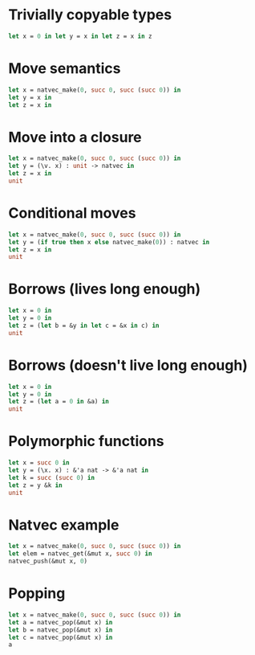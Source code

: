 # Trivially copyable types
```ocaml
let x = 0 in let y = x in let z = x in z
```

# Move semantics
```ocaml
let x = natvec_make(0, succ 0, succ (succ 0)) in
let y = x in
let z = x in
```

# Move into a closure
```ocaml
let x = natvec_make(0, succ 0, succ (succ 0)) in
let y = (\v. x) : unit -> natvec in
let z = x in
unit
```

# Conditional moves
```ocaml
let x = natvec_make(0, succ 0, succ (succ 0)) in
let y = (if true then x else natvec_make(0)) : natvec in
let z = x in
unit
```

# Borrows (lives long enough)
```ocaml
let x = 0 in
let y = 0 in
let z = (let b = &y in let c = &x in c) in
unit
```

# Borrows (doesn't live long enough)
```ocaml
let x = 0 in
let y = 0 in
let z = (let a = 0 in &a) in
unit
```

# Polymorphic functions
```ocaml
let x = succ 0 in 
let y = (\x. x) : &'a nat -> &'a nat in 
let k = succ (succ 0) in 
let z = y &k in 
unit
```

# Natvec example

```ocaml
let x = natvec_make(0, succ 0, succ (succ 0)) in 
let elem = natvec_get(&mut x, succ 0) in 
natvec_push(&mut x, 0)
```

# Popping
```ocaml
let x = natvec_make(0, succ 0, succ (succ 0)) in
let a = natvec_pop(&mut x) in
let b = natvec_pop(&mut x) in
let c = natvec_pop(&mut x) in
a
```
